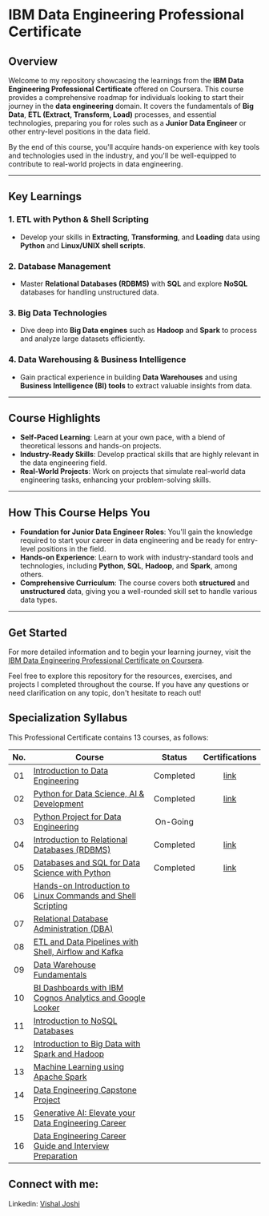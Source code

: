 # IBM Data Engineering Professional Certificate

## Overview

Welcome to my repository showcasing the learnings from the **IBM Data Engineering Professional Certificate** offered on Coursera. This course provides a comprehensive roadmap for individuals looking to start their journey in the **data engineering** domain. It covers the fundamentals of **Big Data**, **ETL (Extract, Transform, Load)** processes, and essential technologies, preparing you for roles such as a **Junior Data Engineer** or other entry-level positions in the data field.

By the end of this course, you'll acquire hands-on experience with key tools and technologies used in the industry, and you'll be well-equipped to contribute to real-world projects in data engineering.

---

## Key Learnings

### 1. **ETL with Python & Shell Scripting**
   - Develop your skills in **Extracting**, **Transforming**, and **Loading** data using **Python** and **Linux/UNIX shell scripts**.
   
### 2. **Database Management**
   - Master **Relational Databases (RDBMS)** with **SQL** and explore **NoSQL** databases for handling unstructured data.
   
### 3. **Big Data Technologies**
   - Dive deep into **Big Data engines** such as **Hadoop** and **Spark** to process and analyze large datasets efficiently.
   
### 4. **Data Warehousing & Business Intelligence**
   - Gain practical experience in building **Data Warehouses** and using **Business Intelligence (BI) tools** to extract valuable insights from data.
   
---

## Course Highlights

- **Self-Paced Learning**: Learn at your own pace, with a blend of theoretical lessons and hands-on projects.
- **Industry-Ready Skills**: Develop practical skills that are highly relevant in the data engineering field.
- **Real-World Projects**: Work on projects that simulate real-world data engineering tasks, enhancing your problem-solving skills.

---

## How This Course Helps You

- **Foundation for Junior Data Engineer Roles**: You'll gain the knowledge required to start your career in data engineering and be ready for entry-level positions in the field.
- **Hands-on Experience**: Learn to work with industry-standard tools and technologies, including **Python**, **SQL**, **Hadoop**, and **Spark**, among others.
- **Comprehensive Curriculum**: The course covers both **structured** and **unstructured** data, giving you a well-rounded skill set to handle various data types.

---

## Get Started

For more detailed information and to begin your learning journey, visit the [IBM Data Engineering Professional Certificate on Coursera](https://www.coursera.org/professional-certificates/ibm-data-engineer).

Feel free to explore this repository for the resources, exercises, and projects I completed throughout the course. If you have any questions or need clarification on any topic, don't hesitate to reach out!

## Specialization Syllabus

This Professional Certificate contains 13 courses, as follows:

| No. | Course                                                               |Status| Certifications |
|:------:|----------------------------------------------------------------------------|:--:|:-------:|
| 01     | [Introduction to Data Engineering](./Course%201%20-%20Introduction%20to%20Data%20Engineering/)|Completed | [link](https://coursera.org/share/79e679c06562d16d7e853be114e6b893)
| 02     | [Python for Data Science, AI & Development](./Course%202%20-%20Python%20for%20Data%20Science%2C%20AI%20%26%20Development/)| Completed | [link](https://coursera.org/share/577c9bcf07459df260d54cce8f09469f)
| 03     | [Python Project for Data Engineering](https://www.coursera.org/learn/python-project-for-data-engineering/home/module/1)| On-Going |
| 04     | [Introduction to Relational Databases (RDBMS)](./Course%204%20-%20Introduction%20to%20Relational%20Databases%20(RDBMS)/)| Completed | [link](https://www.coursera.org/account/accomplishments/verify/7K9QWSMKKE9U)
| 05     | [Databases and SQL for Data Science with Python](./Course%205%20-%20Databases%20and%20SQL%20for%20Data%20Science%20with%20Python/)| Completed | [link](https://www.coursera.org/account/accomplishments/certificate/PQNAXVZC3ZVA)
| 06     | [Hands-on Introduction to Linux Commands and Shell Scripting](./Course%206%20-%20Hands-on%20Introduction%20to%20Linux%20Commands%20and%20Shell%20Scripting/)|
| 07     | [Relational Database Administration (DBA)](./Course%207%20-%20Relational%20Database%20Administration%20(DBA)/)|
| 08     | [ETL and Data Pipelines with Shell, Airflow and Kafka](./Course%208%20-%20ETL%20and%20Data%20Pipelines%20with%20Shell%2C%20Airflow%20and%20Kafka/)|
| 09     | [Data Warehouse Fundamentals](https://www.coursera.org/learn/data-warehouse-fundamentals?specialization=ibm-data-engineer)|
| 10     | [BI Dashboards with IBM Cognos Analytics and Google Looker](https://www.coursera.org/learn/bi-dashboards-with-ibm-cognos-analytics-and-google-looker?specialization=ibm-data-engineer)
| 11     | [Introduction to NoSQL Databases](./Course%2010%20-%20Introduction%20to%20NoSQL%20Databases/)|
| 12     | [Introduction to Big Data with Spark and Hadoop](./Course%2011%20-%20Introduction%20to%20Big%20Data%20with%20Spark%20and%20Hadoop/)|
| 13     | [Machine Learning using Apache Spark](https://www.coursera.org/learn/machine-learning-with-apache-spark?specialization=ibm-data-engineer)|
| 14     | [Data Engineering Capstone Project](./Course%2013%20-%20Data%20Engineering%20Capstone%20Project/)|
| 15     | [Generative AI: Elevate your Data Engineering Career](https://www.coursera.org/learn/generative-ai-elevate-your-data-engineering-career?specialization=ibm-data-engineer)
| 16     | [Data Engineering Career Guide and Interview Preparation](https://www.coursera.org/learn/data-engineering-career-guide-and-interview-preparation?specialization=ibm-data-engineer)
## Connect with me:
Linkedin: [Vishal Joshi](https://www.linkedin.com/in/vishaljoshi06/)
